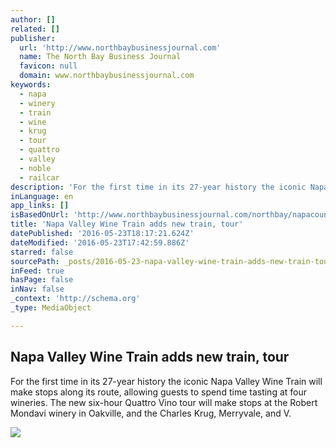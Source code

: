 ```yaml
---
author: []
related: []
publisher:
  url: 'http://www.northbaybusinessjournal.com'
  name: The North Bay Business Journal
  favicon: null
  domain: www.northbaybusinessjournal.com
keywords:
  - napa
  - winery
  - train
  - wine
  - krug
  - tour
  - quattro
  - valley
  - noble
  - railcar
description: 'For the first time in its 27-year history the iconic Napa Valley Wine Train will make stops along its route, allowing guests to spend time tasting at four wineries. The new six-hour Quattro Vino tour will make stops at the Robert Mondavi winery in Oakville, and the Charles Krug, Merryvale, and V.'
inLanguage: en
app_links: []
isBasedOnUrl: 'http://www.northbaybusinessjournal.com/northbay/napacounty/5626654-181/napa-valley-wine-train-quattro-tour'
title: 'Napa Valley Wine Train adds new train, tour'
datePublished: '2016-05-23T18:17:21.624Z'
dateModified: '2016-05-23T17:42:59.886Z'
starred: false
sourcePath: _posts/2016-05-23-napa-valley-wine-train-adds-new-train-tour.md
inFeed: true
hasPage: false
inNav: false
_context: 'http://schema.org'
_type: MediaObject

---
```

<article style=""><h1>Napa Valley Wine Train adds new train, tour</h1><p>For the first time in its 27-year history the iconic Napa Valley Wine Train will make stops along its route, allowing guests to spend time tasting at four wineries. The new six-hour Quattro Vino tour will make stops at the Robert Mondavi winery in Oakville, and the Charles Krug, Merryvale, and V.</p><img src="http://www.northbaybusinessjournal.com/csp/mediapool/sites/dt.common.streams.StreamServer.cls?STREAMOID=ywLgLYjLwOX1vHggC1MH58$daE2N3K4ZzOUsqbU5sYsjBzhtPlSm4ohUkdn3s2hiWCsjLu883Ygn4B49Lvm9bPe2QeMKQdVeZmXF$9l$4uCZ8QDXhaHEp3rvzXRJFdy0KqPHLoMevcTLo3h8xh70Y6N_U_CryOsw6FTOdKL_jpQ-&amp;CONTENTTYPE=image/jpeg" /></article>